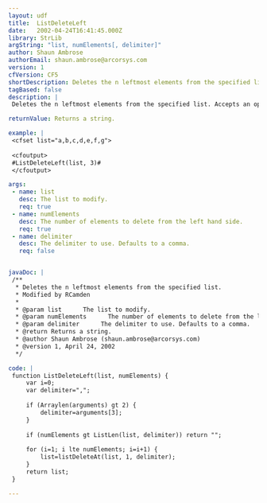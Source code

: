 ```yaml
---
layout: udf
title:  ListDeleteLeft
date:   2002-04-24T16:41:45.000Z
library: StrLib
argString: "list, numElements[, delimiter]"
author: Shaun Ambrose
authorEmail: shaun.ambrose@arcorsys.com
version: 1
cfVersion: CF5
shortDescription: Deletes the n leftmost elements from the specified list.
tagBased: false
description: |
 Deletes the n leftmost elements from the specified list. Accepts an optional delimiter. Note that if the number of elements to delete is greater than the number of elements in the list, the UDF returns an empty string.

returnValue: Returns a string.

example: |
 <cfset list="a,b,c,d,e,f,g">
 
 <cfoutput>
 #ListDeleteLeft(list, 3)#
 </cfoutput>

args:
 - name: list
   desc: The list to modify.
   req: true
 - name: numElements
   desc: The number of elements to delete from the left hand side.
   req: true
 - name: delimiter
   desc: The delimiter to use. Defaults to a comma.
   req: false


javaDoc: |
 /**
  * Deletes the n leftmost elements from the specified list.
  * Modified by RCamden
  * 
  * @param list      The list to modify. 
  * @param numElements      The number of elements to delete from the left hand side. 
  * @param delimiter      The delimiter to use. Defaults to a comma. 
  * @return Returns a string. 
  * @author Shaun Ambrose (shaun.ambrose@arcorsys.com) 
  * @version 1, April 24, 2002 
  */

code: |
 function ListDeleteLeft(list, numElements) {
     var i=0;
     var delimiter=",";
     
     if (Arraylen(arguments) gt 2) {
         delimiter=arguments[3];
     }
         
     if (numElements gt ListLen(list, delimiter)) return "";
     
     for (i=1; i lte numElements; i=i+1) {
         list=listDeleteAt(list, 1, delimiter);
     }
     return list;
 }

---
```


